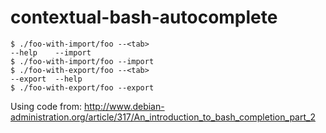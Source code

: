 # contextual-bash-autocomplete

    $ ./foo-with-import/foo --<tab>
    --help    --import  
    $ ./foo-with-import/foo --import 
    $ ./foo-with-export/foo --<tab>
    --export  --help    
    $ ./foo-with-export/foo --export 

Using code from:
http://www.debian-administration.org/article/317/An_introduction_to_bash_completion_part_2
